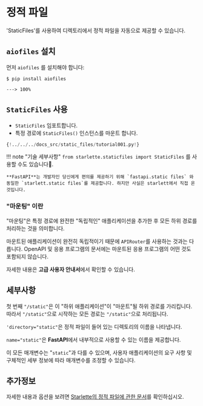 # 정적 파일

'StaticFiles'를 사용하여 디렉토리에서 정적 파일을 자동으로 제공할 수 있습니다.

## `aiofiles` 설치

먼저 `aiofiles` 를 설치해야 합니다:

<div class="termy">

```console
$ pip install aiofiles

---> 100%
```

</div>

## `StaticFiles` 사용

* `StaticFiles` 임포트합니다.
* 특정 경로에 `StaticFiles()` 인스턴스를 마운트 합니다.

```Python hl_lines="2  6"
{!../../../docs_src/static_files/tutorial001.py!}
```

!!! note "기술 세부사항"
    `from starlette.staticfiles import StaticFiles` 를 사용할 수도 있습니다.

    **FastAPI**는 개발자인 당신에게 편의를 제공하기 위해 `fastapi.static files` 와 동일한 `starlett.static files`를 제공합니다. 하지만 사실은 starlett에서 직접 온 것입니다.

### "마운팅" 이란

"마운팅"은 특정 경로에 완전한 "독립적인" 애플리케이션을 추가한 후 모든 하위 경로를 처리하는 것을 의미합니다.

마운트된 애플리케이션이 완전히 독립적이기 때문에 `APIRouter`를 사용하는 것과는 다릅니다. OpenAPI 및 응용 프로그램의 문서에는 마운트된 응용 프로그램의 어떤 것도 포함되지 않습니다.

자세한 내용은 **고급 사용자 안내서**에서 확인할 수 있습니다.

## 세부사항

첫 번째 `"/static"`은 이 "하위 애플리케이션"이 "마운트"될 하위 경로를 가리킵니다. 따라서 `"/static"`으로 시작하는 모든 경로는 `"/static"`으로 처리됩니다.

`'directory="static"`은 정적 파일이 들어 있는 디렉토리의 이름을 나타냅니다.

`name="static"`은 **FastAPI**에서 내부적으로 사용할 수 있는 이름을 제공합니다.

이 모든 매개변수는 "`static`"과 다를 수 있으며, 사용자 애플리케이션의 요구 사항 및 구체적인 세부 정보에 따라 매개변수를 조정할 수 있습니다.


## 추가정보

자세한 내용과 옵션을 보려면 <a href="https://www.starlette.io/staticfiles/" class="external-link" target="_blank">Starlette의 정적 파일에 관한 문서</a>를 확인하십시오.
